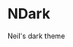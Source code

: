 # NDark
Neil's dark theme
<!--
    npm install -g @vscode/vsce
    vsce create-publisher "Neil Cuadros Miraval"
    vsce package
-->